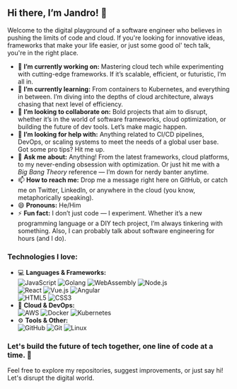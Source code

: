 ## Hi there, I’m Jandro! 👋
Welcome to the digital playground of a software engineer who believes in pushing the limits of code and cloud. If you're looking for innovative ideas, frameworks that make your life easier, or just some good ol' tech talk, you're in the right place.
- 🔭 **I’m currently working on:** Mastering cloud tech while experimenting with cutting-edge frameworks. If it’s scalable, efficient, or futuristic, I’m all in.
- 🌱 **I’m currently learning:** From containers to Kubernetes, and everything in between. I’m diving into the depths of cloud architecture, always chasing that next level of efficiency.
- 👯 **I’m looking to collaborate on:** Bold projects that aim to disrupt, whether it’s in the world of software frameworks, cloud optimization, or building the future of dev tools. Let’s make magic happen.
- 🤔 **I’m looking for help with:** Anything related to CI/CD pipelines, DevOps, or scaling systems to meet the needs of a global user base. Got some pro tips? Hit me up.
- 💬 **Ask me about:** Anything! From the latest frameworks, cloud platforms, to my never-ending obsession with optimization. Or just hit me with a *Big Bang Theory* reference — I’m down for nerdy banter anytime.
- 📫 **How to reach me:** Drop me a message right here on GitHub, or catch me on Twitter, LinkedIn, or anywhere in the cloud (you know, metaphorically speaking).
- 😄 **Pronouns:** He/Him
- ⚡ **Fun fact:** I don’t just code — I experiment. Whether it’s a new programming language or a DIY tech project, I’m always tinkering with something. Also, I can probably talk about software engineering for hours (and I do).
### Technologies I love:
- 💻 **Languages & Frameworks:**  
  ![JavaScript](https://img.shields.io/badge/JavaScript-F7DF1E?style=for-the-badge&logo=javascript&logoColor=black)
  ![Golang](https://img.shields.io/badge/Go-00ADD8?style=for-the-badge&logo=go&logoColor=white)
  ![WebAssembly](https://img.shields.io/badge/WebAssembly-654FF0?style=for-the-badge&logo=WebAssembly&logoColor=white)
  ![Node.js](https://img.shields.io/badge/Node.js-339933?style=for-the-badge&logo=node.js&logoColor=white)  
  ![React](https://img.shields.io/badge/React-61DAFB?style=for-the-badge&logo=react&logoColor=black)
  ![Vue.js](https://img.shields.io/badge/Vue.js-4FC08D?style=for-the-badge&logo=vue.js&logoColor=white)
  ![Angular](https://img.shields.io/badge/Angular-DD0031?style=for-the-badge&logo=angular&logoColor=white)  
  ![HTML5](https://img.shields.io/badge/HTML5-E34F26?style=for-the-badge&logo=html5&logoColor=white)
  ![CSS3](https://img.shields.io/badge/CSS3-1572B6?style=for-the-badge&logo=css3&logoColor=white)  
- 🚀 **Cloud & DevOps:**  
  ![AWS](https://img.shields.io/badge/AWS-232F3E?style=for-the-badge&logo=amazonaws&logoColor=white)
  ![Docker](https://img.shields.io/badge/Docker-2496ED?style=for-the-badge&logo=docker&logoColor=white)
  ![Kubernetes](https://img.shields.io/badge/Kubernetes-326CE5?style=for-the-badge&logo=kubernetes&logoColor=white)
- ⚙️ **Tools & Other:**  
  ![GitHub](https://img.shields.io/badge/GitHub-181717?style=for-the-badge&logo=github&logoColor=white)
  ![Git](https://img.shields.io/badge/Git-F05032?style=for-the-badge&logo=git&logoColor=white)
  ![Linux](https://img.shields.io/badge/Linux-FCC624?style=for-the-badge&logo=linux&logoColor=black)
### Let's build the future of tech together, one line of code at a time. 🚀
Feel free to explore my repositories, suggest improvements, or just say hi! Let's disrupt the digital world.
